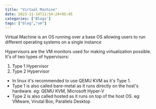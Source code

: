 ```yaml
---
title: "Virtual Machine"
date: 2023-11-14T11:54:24+05:45
categories: ['Blogs']
tags: ["blog","vm"] 
---
```


Virtual Machine is an OS running over a base OS allowing users to run different operating systems on a single instance

Hypervisors are the VM monitors used for making virtualization possible.
It's of two types of hypervisors:
1. Type 1 Hypervisor
2. Type 2 Hypervisor

- In linux it's recommended to use QEMU KVM as it's Type 1.
- Type 1 is also called bare-metal as it runs directly on the host's hardware. eg: QEMU KVM, Microsoft Hyper-V
- Type 2 is also called hosted as it runs on top of the host OS. eg: VMware, Virutal Box, Parallels Desktop